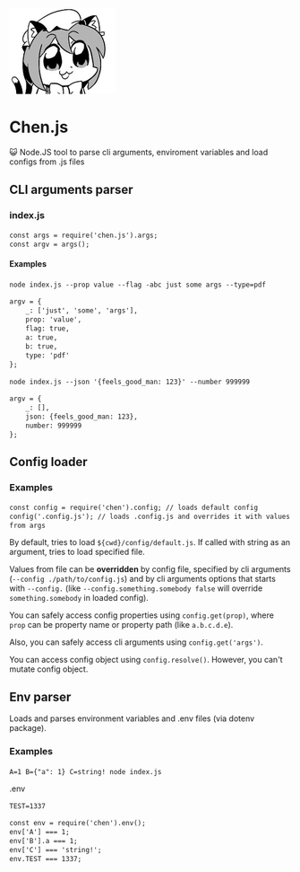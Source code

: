 ![Cheeen~](./img/chen.png)

# Chen.js

:smiley_cat: Node.JS tool to parse cli arguments, enviroment variables and load configs from .js files 

## CLI arguments parser

### index.js

```
const args = require('chen.js').args;
const argv = args();
```

#### Examples

``node index.js --prop value --flag -abc just some args --type=pdf``
```
argv = {
	_: ['just', 'some', 'args'],
	prop: 'value',
	flag: true,
	a: true,
	b: true,
	type: 'pdf'
};
```

``node index.js --json '{feels_good_man: 123}' --number 999999``
```
argv = {
	_: [],
	json: {feels_good_man: 123},
	number: 999999
};
```

## Config loader

### Examples

```
const config = require('chen').config; // loads default config
config('.config.js'); // loads .config.js and overrides it with values from args
```
By default, tries to load ``${cwd}/config/default.js``.
If called with string as an argument, tries to load specified file.

Values from file can be **overridden** by config file, specified by cli arguments (``--config ./path/to/config.js``)
and by cli arguments options that starts with ``--config.`` (like ``--config.something.somebody false`` will override ``something.somebody`` in loaded config).

You can safely access config properties using ``config.get(prop)``, where ``prop`` can be property name or property path (like ``a.b.c.d.e``).

Also, you can safely access cli arguments using ``config.get('args')``.

You can access config object using ``config.resolve()``. However, you can't mutate config object.

## Env parser

Loads and parses environment variables and .env files (via dotenv package).

### Examples
``A=1 B={"a": 1} C=string! node index.js``

.env
```
TEST=1337
```

```
const env = require('chen').env();
env['A'] === 1;
env['B'].a === 1;
env['C'] === 'string!';
env.TEST === 1337;
```

